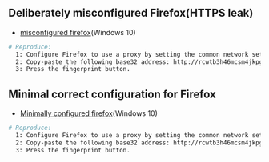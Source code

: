 ## Deliberately misconfigured Firefox(HTTPS leak)

  * [misconfigured firefox](https://github.com/eyedeekay/firefox-esr)(Windows 10)

```sh
# Reproduce:
  1: Configure Firefox to use a proxy by setting the common network settings
  2: Copy-paste the following base32 address: http://rcwtb3h46mcsm4jkpg5buinikn3oxc7j54wgokxuupmyquifhuvq.b32.i2p/
  3: Press the fingerprint button.
```

## Minimal correct configuration for Firefox

  * [Minimally configured firefox](https://github.com/eyedeekay/firefox-esr)(Windows 10)

```sh
# Reproduce:
  1: Configure Firefox to use a proxy by setting the common network settings
  2: Copy-paste the following base32 address: http://rcwtb3h46mcsm4jkpg5buinikn3oxc7j54wgokxuupmyquifhuvq.b32.i2p/
  3: Press the fingerprint button.
```
